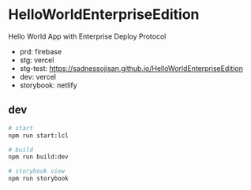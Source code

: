 # HelloWorldEnterpriseEdition

Hello World App with Enterprise Deploy Protocol

- prd: firebase
- stg: vercel
- stg-test: https://sadnessojisan.github.io/HelloWorldEnterpriseEdition
- dev: vercel
- storybook: netlify

## dev

```sh
# start
npm run start:lcl

# build
npm run build:dev

# storybook view
npm run storybook
```
